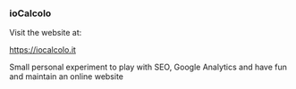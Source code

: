 ### ioCalcolo


Visit the website at:

https://iocalcolo.it

Small personal experiment to play with SEO, Google Analytics and have fun and maintain an online website
